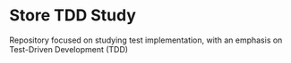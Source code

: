 # Store TDD Study

Repository focused on studying test implementation, with an emphasis on Test-Driven Development (TDD)
